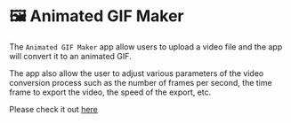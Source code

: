 # 🖼️ Animated GIF Maker

The `Animated GIF Maker` app allow users to upload a video file and the app will convert it to an animated GIF.  

The app also allow the user to adjust various parameters of the video conversion process such as the number of frames per second, the time frame to export the video, the speed of the export, etc.

Please check it out [here](https://video-animated-gif.streamlit.app/)
